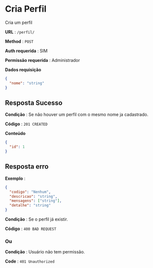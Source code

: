 # Cria Perfil

Cria um perfil

**URL** : `/perfil/`

**Method** : `POST`

**Auth requerida** : SIM

**Permissão requerida** : Administrador

**Dados requisição**

```json
{
  "nome": "string"
}
```

## Resposta Sucesso

**Condição** : Se não houver um perfil com o mesmo nome ja cadastrado.

**Código** : `201 CREATED`

**Conteúdo**

```json
{
  "id": 1
}
```

## Resposta erro

**Exemplo** :

```json
{
  "codigo": "Nenhum",
  "descricao": "string",
  "mensagens": ["string"],
  "detalhe": "string"
}
```

**Condição** : Se o perfil já existir.

**Código** : `400 BAD REQUEST`

### Ou

**Condição** : Usuário não tem permissão.

**Code** : `401 Unauthorized`
